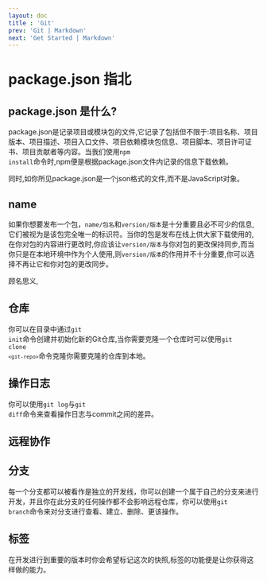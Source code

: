 ```yaml
---
layout: doc
title : 'Git'
prev: 'Git | Markdown'
next: 'Get Started | Markdown'
---
```


# package.json 指北

## package.json 是什么?
package.json是记录项目或模块包的文件,它记录了包括但不限于:项目名称、项目版本、项目描述、项目入口文件、项目依赖模块包信息、项目脚本、项目许可证书、项目贡献者等内容。当我们使用<code>npm install</code>命令时,npm便是根据package.json文件内记录的信息下载依赖。<br/>

同时,如你所见package.json是一个json格式的文件,而不是JavaScript对象。


## name
如果你想要发布一个包，<code>name/包名</code>和<code>version/版本</code>是十分重要且必不可少的信息,它们被视为是该包完全唯一的标识符。当你的包是发布在线上供大家下载使用的,在你对包的内容进行更改时,你应该让<code>version/版本</code>与你对包的更改保持同步,而当你只是在本地环境中作为个人使用,则<code>version/版本</code>的作用并不十分重要,你可以选择不再让它和你对包的更改同步。

顾名思义,<code></code>

## 仓库
你可以在目录中通过<code>git init</code>命令创建并初始化新的Git仓库,当你需要克隆一个仓库时可以使用<code>git clone `<git-repo>`</code>命令克隆你需要克隆的仓库到本地。


## 操作日志
你可以使用<code>git log</code>与<code>git diff</code>命令来查看操作日志与commit之间的差异。


## 远程协作

## 分支
每一个分支都可以被看作是独立的开发线，你可以创建一个属于自己的分支来进行开发，并且你在此分支的任何操作都不会影响远程仓库，你可以使用<code>git branch</code>命令来对分支进行查看、建立、删除、更该操作。

## 标签
在开发进行到重要的版本时你会希望标记这次的快照,标签的功能便是让你获得这样做的能力。


